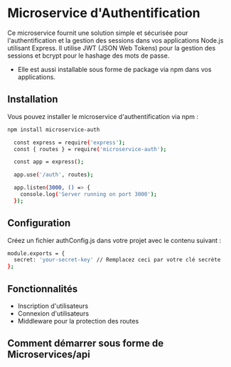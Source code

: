 # Microservice d'Authentification

Ce microservice fournit une solution simple et sécurisée pour l'authentification et la gestion des sessions dans vos applications Node.js utilisant Express. Il utilise JWT (JSON Web Tokens) pour la gestion des sessions et bcrypt pour le hashage des mots de passe.

- Elle est aussi installable sous forme de package via npm dans vos applications.

## Installation

Vous pouvez installer le microservice d'authentification via npm :

```bash
npm install microservice-auth
```

```bash
  const express = require('express');
  const { routes } = require('microservice-auth');

  const app = express();

  app.use('/auth', routes);

  app.listen(3000, () => {
    console.log('Server running on port 3000');
  });
```
## Configuration

Créez un fichier authConfig.js dans votre projet avec le contenu suivant :

```bash
module.exports = {
  secret: 'your-secret-key' // Remplacez ceci par votre clé secrète
};
```




## Fonctionnalités

- Inscription d'utilisateurs
- Connexion d'utilisateurs
- Middleware pour la protection des routes

## Comment démarrer sous forme de Microservices/api

